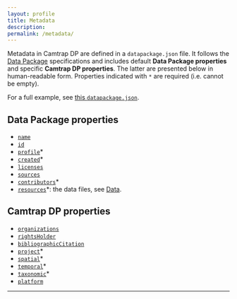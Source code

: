 ```yaml
---
layout: profile
title: Metadata
description: 
permalink: /metadata/
---
```


Metadata in Camtrap DP are defined in a `datapackage.json` file. It follows the [Data Package](https://specs.frictionlessdata.io/data-package/#specification) specifications and includes default **Data Package properties** and specific **Camtrap DP properties**. The latter are presented below in human-readable form. Properties indicated with `*` are required (i.e. cannot be empty).

For a full example, see [this `datapackage.json`](https://raw.githubusercontent.com/tdwg/dwc-for-biologging/403f57db105982dc05b70f3cf66fd2b5591798db/derived/camtrap-dp/data/raw/datapackage.json).

## Data Package properties

- [`name`](https://specs.frictionlessdata.io/data-package/#name)
- [`id`](https://specs.frictionlessdata.io/data-package/#id)
- [`profile`](#profile)*
- [`created`](https://specs.frictionlessdata.io/data-package/#created)*
- [`licenses`](#licenses)
- [`sources`](https://specs.frictionlessdata.io/data-package/#sources)
- [`contributors`](https://specs.frictionlessdata.io/data-package/#contributors)*
- [`resources`](#resources)*: the data files, see [Data](../data/).

## Camtrap DP properties

- [`organizations`](#organizations)
- [`rightsHolder`](#rightsHolder)
- [`bibliographicCitation`](#bibliographicCitation)
- [`project`](#project)*
- [`spatial`](#spatial)*
- [`temporal`](#temporal)*
- [`taxonomic`](#taxonomic)*
- [`platform`](#_platform)

---
